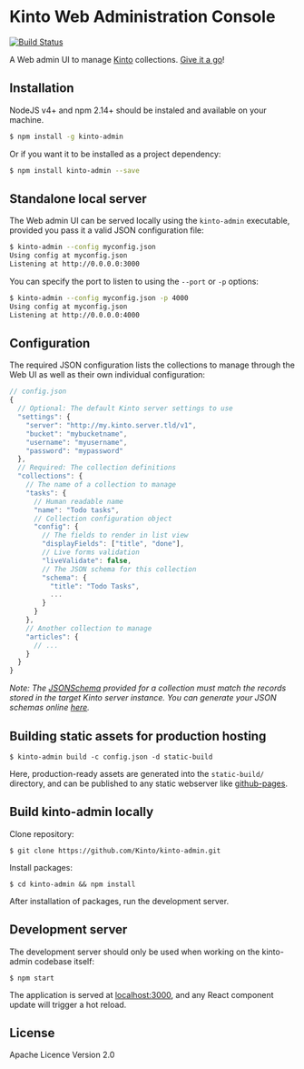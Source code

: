 # Kinto Web Administration Console

[![Build Status](https://travis-ci.org/Kinto/kinto-admin.svg)](https://travis-ci.org/Kinto/kinto-admin)

A Web admin UI to manage [Kinto](https://kinto.readthedocs.io/) collections.
[Give it a go](http://kinto.github.io/kinto-admin/)!

## Installation

NodeJS v4+ and npm 2.14+ should be instaled and available on your machine.

```bash
$ npm install -g kinto-admin
```

Or if you want it to be installed as a project dependency:

```bash
$ npm install kinto-admin --save
```

## Standalone local server

The Web admin UI can be served locally using the `kinto-admin` executable,
provided you pass it a valid JSON configuration file:

```bash
$ kinto-admin --config myconfig.json
Using config at myconfig.json
Listening at http://0.0.0.0:3000
```

You can specify the port to listen to using the `--port` or `-p` options:

```bash
$ kinto-admin --config myconfig.json -p 4000
Using config at myconfig.json
Listening at http://0.0.0.0:4000
```

## Configuration

The required JSON configuration lists the collections to manage through the Web
UI as well as their own individual configuration:

```js
// config.json
{
  // Optional: The default Kinto server settings to use
  "settings": {
    "server": "http://my.kinto.server.tld/v1",
    "bucket": "mybucketname",
    "username": "myusername",
    "password": "mypassword"
  },
  // Required: The collection definitions
  "collections": {
    // The name of a collection to manage
    "tasks": {
      // Human readable name
      "name": "Todo tasks",
      // Collection configuration object
      "config": {
        // The fields to render in list view
        "displayFields": ["title", "done"],
        // Live forms validation
        "liveValidate": false,
        // The JSON schema for this collection
        "schema": {
          "title": "Todo Tasks",
          ...
        }
      }
    },
    // Another collection to manage
    "articles": {
      // ...
    }
  }
}
```

*Note: The [JSONSchema](http://jsonschema.net/) provided for a collection must
match the records stored in the target Kinto server instance. You can generate
your JSON schemas online [here](http://jsonschema.net/).*

## Building static assets for production hosting

```
$ kinto-admin build -c config.json -d static-build
```

Here, production-ready assets are generated into the `static-build/` directory,
and can be published to any static webserver like
[github-pages](https://pages.github.com/).

## Build kinto-admin locally

Clone repository:

```
$ git clone https://github.com/Kinto/kinto-admin.git
```

Install packages:

```
$ cd kinto-admin && npm install
```

After installation  of packages, run the development server.

## Development server

The development server should only be used when working on the kinto-admin
codebase itself:

```
$ npm start
```

The application is served at [localhost:3000](http://localhost:3000/), and any
React component update will trigger a hot reload.

## License

Apache Licence Version 2.0
